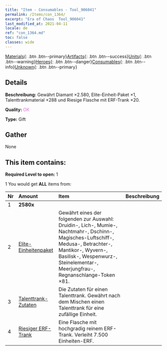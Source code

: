```yaml
---
title: "Item - Consumables - Tool_906041"
permalink: /Items/con_1364/
excerpt: "Era of Chaos  Tool_906041"
last_modified_at: 2021-04-11
locale: de
ref: "con_1364.md"
toc: false
classes: wide
---
```

 [Materials](/de/Items/){: .btn .btn--primary}[Artifacts](/de/Items/Artifacts/){: .btn .btn--success}[Units](/de/Items/Units/){: .btn .btn--warning}[Heroes](/de/Items/Heroes/){: .btn .btn--danger}[Consumables](/de/Items/Consumables/){: .btn .btn--info}[Unknown](/de/Items/Unknown/){: .btn .btn--primary}

## Details
 **Beschreibung:** Gewährt Diamant ×2.580, Elite-Einheit-Paket ×1, Talenttrankmaterial ×288 und Riesige Flasche mit ERF-Trank ×20.

 **Quality:** <span style="color: #DA70D6">OK</span>

 **Type:** Gift

## Gather

  None

## This item contains:

 **Required Level to open:** 1

 1 You would get **ALL** items  from:

  | Nr | Amount |     Item    | Beschreibung |
  |:---|:-------|:------------|:-----------:|
  | 1 |  **2580x** | <i class="fas fa-gem"/> |  | 
  | 2 | [Elite-Einheitenpaket](/de/Items/con_1365/) | Gewährt eines der folgenden zur Auswahl: Druidin-, Lich-, Mumie-, Nachtmahr-, Dschinn-, Magisches-Luftschiff-, Medusa-, Betrachter-, Mantikor-, Wyvern-, Basilisk-, Wespenwurz-, Steinelementar-, Meerjungfrau-, Regnanschlange-Token ×81. | 
  | 3 | [Talenttrank-Zutaten](/de/Items/con_1120/) | Die Zutaten für einen Talenttrank. Gewährt nach dem Mischen einen Talenttrank für eine zufällige Einheit. | 
  | 4 | [Riesiger ERF-Trank](/de/Items/con_703/) | Eine Flasche mit hochgradig reinem ERF-Trank. Verleiht 7.500 Einheiten-ERF. | 
